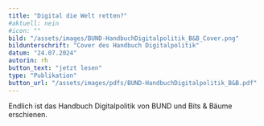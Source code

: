 ```yaml
---
title: "Digital die Welt retten?"
#aktuell: nein
#icon: ""
bild: "/assets/images/BUND-HandbuchDigitalpolitik_B&B_Cover.png"
bildunterschrift: "Cover des Handbuch Digitalpolitik"
datum: "24.07.2024"
autorin: rh
button_text: "jetzt lesen"
type: "Publikation"
button_url: "/assets/images/pdfs/BUND-HandbuchDigitalpolitik_B&B.pdf"
---
```

Endlich ist das Handbuch Digitalpolitik von BUND und Bits & Bäume erschienen.
